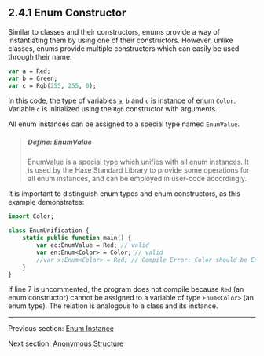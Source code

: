 ## 2.4.1 Enum Constructor

Similar to classes and their constructors, enums provide a way of instantiating them by using one of their constructors. However, unlike classes, enums provide multiple constructors which can easily be used through their name:

```haxe
var a = Red;
var b = Green;
var c = Rgb(255, 255, 0);
```
In this code, the type of variables `a`, `b` and `c` is instance of enum `Color`. Variable `c` is initialized using the `Rgb` constructor with arguments.

All enum instances can be assigned to a special type named `EnumValue`.
> ##### Define: EnumValue
>
> EnumValue is a special type which unifies with all enum instances. It is used by the Haxe Standard Library to provide some operations for all enum instances, and can be employed in user-code accordingly.


It is important to distinguish enum types and enum constructors, as this example demonstrates:

```haxe
import Color;

class EnumUnification {
	static public function main() {
		var ec:EnumValue = Red; // valid
		var en:Enum<Color> = Color; // valid
		//var x:Enum<Color> = Red; // Compile Error: Color should be Enum<Color>
	}
}

```
If line 7 is uncommented, the program does not compile because `Red` (an enum constructor) cannot be assigned to a variable of type `Enum<Color>` (an enum type). The relation is analogous to a class and its instance.

---

Previous section: [Enum Instance](types-enum-instance.md)

Next section: [Anonymous Structure](types-anonymous-structure.md)